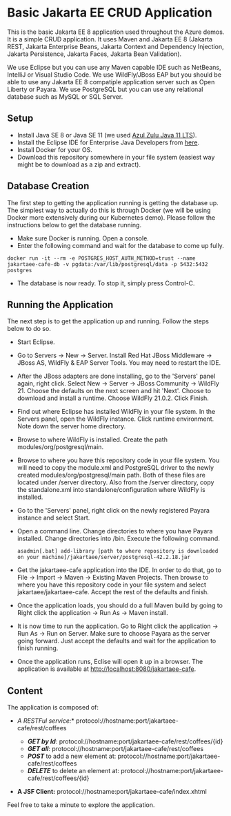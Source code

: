 # Basic Jakarta EE CRUD Application
This is the basic Jakarta EE 8 application used throughout the Azure demos. It is a simple CRUD application. It uses Maven and Jakarta EE 8 (Jakarta REST, Jakarta Enterprise Beans, Jakarta Context and Dependency Injection, Jakarta Persistence, Jakarta Faces, Jakarta Bean Validation).

We use Eclipse but you can use any Maven capable IDE such as NetBeans, IntelliJ or Visual Studio Code. We use WildFly/JBoss EAP but you should be able to use any Jakarta EE 8 compatiple application server such as Open Liberty or Payara. We use PostgreSQL but you can use any relational database such as MySQL or SQL Server.

## Setup

- Install Java SE 8 or Java SE 11 (we used [Azul Zulu Java 11 LTS](https://www.azul.com/downloads/zulu-community/)).
- Install the Eclipse IDE for Enterprise Java Developers from [here](https://www.eclipse.org/downloads/packages/installer). 
- Install Docker for your OS.
- Download this repository somewhere in your file system (easiest way might be to download as a zip and extract).

## Database Creation
The first step to getting the application running is getting the database up. The simplest way to actually do this is through Docker (we will be using Docker more extensively during our Kubernetes demo). Please follow the instructions below to get the database running.
* Make sure Docker is running. Open a console.
* Enter the following command and wait for the database to come up fully.
```
docker run -it --rm -e POSTGRES_HOST_AUTH_METHOD=trust --name jakartaee-cafe-db -v pgdata:/var/lib/postgresql/data -p 5432:5432 postgres
```
* The database is now ready. To stop it, simply press Control-C.

## Running the Application
The next step is to get the application up and running. Follow the steps below to do so.
* Start Eclipse.
* Go to Servers -> New -> Server. Install Red Hat JBoss Middleware -> JBoss AS, WildFly & EAP Server Tools. You may need to restart the IDE.
* After the JBoss adapters are done installing, go to the 'Servers' panel again, right click. Select New -> Server -> JBoss Community -> WildFly 21. Choose the defaults on the next screen and hit 'Next'. Choose to download and install a runtime. Choose WildFly 21.0.2. Click Finish.
* Find out where Eclipse has installed WildFly in your file system. In the Servers panel, open the WildFly instance. Click runtime environment. Note down the server home directory.
* Browse to where WildFly is installed. Create the path modules/org/postgresql/main.
* Browse to where you have this repository code in your file system. You will need to copy the module.xml and PostgreSQL driver to the newly created modules/org/postgresql/main path. Both of these files are located under /server directory. Also from the /server directory, copy the standalone.xml into standalone/configuration where WildFly is installed.


* Go to the 'Servers' panel, right click on the newly registered Payara instance and select Start.
* Open a command line. Change directories to where you have Payara installed. Change directories into /bin. 
Execute the following command.

	```
	asadmin[.bat] add-library [path to where repository is downloaded on your machine]/jakartaee/server/postgresql-42.2.18.jar
	```
* Get the jakartaee-cafe application into the IDE. In order to do that, go to File -> Import -> Maven -> Existing Maven Projects. Then browse to where you have this repository code in your file system and select jakartaee/jakartaee-cafe. Accept the rest of the defaults and finish.
* Once the application loads, you should do a full Maven build by going to Right click the application -> Run As -> Maven install.
* It is now time to run the application. Go to Right click the application -> Run As -> Run on Server. Make sure to choose Payara as the server going forward. Just accept the defaults and wait for the application to finish running.
* Once the application runs, Eclise will open it up in a browser. The application is available at [http://localhost:8080/jakartaee-cafe](http://localhost:8080/jakartaee-cafe).

## Content

The application is composed of:

- **A RESTFul service*:** protocol://hostname:port/jakartaee-cafe/rest/coffees

	- **_GET by Id_**: protocol://hostname:port/jakartaee-cafe/rest/coffees/{id} 
	- **_GET all_**: protocol://hostname:port/jakartaee-cafe/rest/coffees
	- **_POST_** to add a new element at: protocol://hostname:port/jakartaee-cafe/rest/coffees
	- **_DELETE_** to delete an element at: protocol://hostname:port/jakartaee-cafe/rest/coffees/{id}

- **A JSF Client:** protocol://hostname:port/jakartaee-cafe/index.xhtml

Feel free to take a minute to explore the application.
